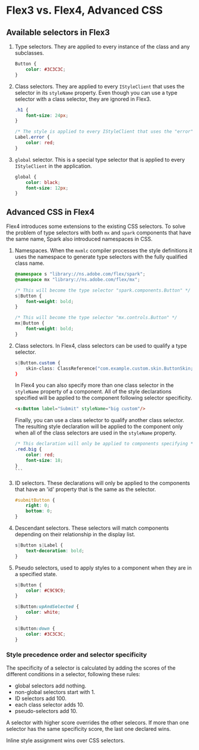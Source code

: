 # Flex3 vs. Flex4, Advanced CSS

## Available selectors in Flex3

1.  Type selectors. They are applied to every instance of the class and any
    subclasses.

    ```css
    Button {
        color: #3C3C3C;
    }
    ```

2.  Class selectors. They are applied to every `IStyleClient` that uses the
    selector in its `styleName` property. Even though you can use a type
    selector with a class selector, they are ignored in Flex3.

    ```css
    .h1 {
        font-size: 24px;
    }

    /* The style is applied to every IStyleClient that uses the "error" styleName, not only Label instances. */
    Label.error {
        color: red;
    }
    ```

3.  `global` selector. This is a special type selector that is applied to
    every `IStyleClient` in the application.

    ```css
    global {
        color: black;
        font-size: 12px;
    }
    ```

## Advanced CSS in Flex4

Flex4 introduces some extensions to the existing CSS selectors. To solve the
problem of type selectors with both `mx` and `spark` components that have the
same name, Spark also introduced namespaces in CSS.

1.  Namespaces. When the `mxmlc` compiler processes the style definitions it
    uses the namespace to generate type selectors with the fully qualified
    class name.

    ```css
    @namespace s "library://ns.adobe.com/flex/spark";
    @namespace mx "library://ns.adobe.com/flex/mx";

    /* This will become the type selector "spark.components.Button" */
    s|Button {
        font-weight: bold;
    }

    /* This will become the type selector "mx.controls.Button" */
    mx|Button {
        font-weight: bold;
    }
    ```

2.  Class selectors. In Flex4, class selectors can be used to qualify a type
    selector.

    ```css
    s|Button.custom {
        skin-class: ClassReference("com.example.custom.skin.ButtonSkin;
    }
    ```

    In Flex4 you can also specify more than one class selector in the
    `styleName` property of a component. All of the style declarations
    specified will be applied to the component following selector specificity.

    ```html
    <s:Button label="Submit" styleName="big custom"/>
    ```

    Finally, you can use a class selector to qualify another class selector.
    The resulting style declaration will be applied to the component only when
    all of the class selectors are used in the `styleName` property.

    ````css
    /* This declaration will only be applied to components specifying *both* 'red' and 'big' in their 'styleName' property */
    .red.big {
        color: red;
        font-size: 18;
    }
    ```

3.  ID selectors. These declarations will only be applied to the components
    that have an 'id' property that is the same as the selector.

    ```css
    #submitButton {
        right: 0;
        bottom: 0;
    }
    ```

4.  Descendant selectors. These selectors will match components depending on
    their relationship in the display list.

    ```css
    s|Button s|Label {
        text-decoration: bold;
    }
    ```

5.  Pseudo selectors, used to apply styles to a component when they are in a
    specified state.

    ```css
    s|Button {
        color: #C9C9C9;
    }

    s|Button:upAndSelected {
        color: white;
    }

    s|Button:down {
        color: #3C3C3C;
    }
    ```

### Style precedence order and selector specificity

The specificity of a selector is calculated by adding the scores of the
different conditions in a selector, following these rules:

* global selectors add nothing.
* non-global selectors start with 1.
* ID selectors add 100.
* each class selector adds 10.
* pseudo-selectors add 10.

A selector with higher score overrides the other selecors. If more than one
selector has the same specificity score, the last one declared wins.

Inline style assignment wins over CSS selectors.
